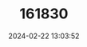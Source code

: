---
title: "161830"
category: "Silene velutina"
draft: false
date: 2024-02-22 13:03:52
languages:
  French: ["Silène Velouté"]
---